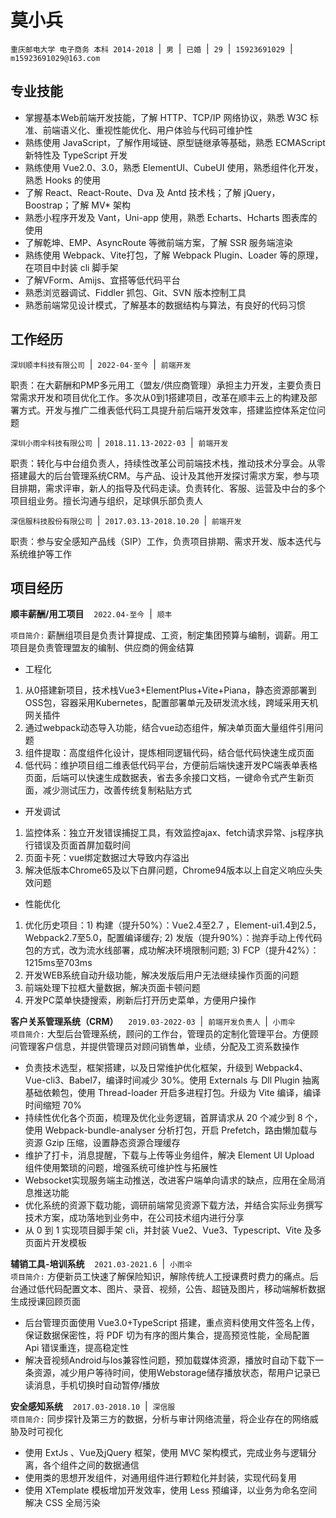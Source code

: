 # 莫小兵
`重庆邮电大学 电子商务 本科 2014-2018` &nbsp;|&nbsp; `男` &nbsp;|&nbsp; `已婚` &nbsp;|&nbsp; `29` &nbsp;|&nbsp; `15923691029` &nbsp;|&nbsp; `m15923691029@163.com`

## 专业技能
- 掌握基本Web前端开发技能，了解 HTTP、TCP/IP 网络协议，熟悉 W3C 标准、前端语义化、重视性能优化、用户体验与代码可维护性
- 熟练使用 JavaScript，了解作用域链、原型链继承等基础，熟悉 ECMAScript 新特性及 TypeScript 开发
- 熟练使用 Vue2.0、3.0，熟悉 ElementUI、CubeUI 使用，熟悉组件化开发，熟悉 Hooks 的使用
- 了解 React、React-Route、Dva 及 Antd 技术栈；了解 jQuery，Boostrap；了解 MV* 架构
- 熟悉小程序开发及 Vant，Uni-app 使用，熟悉 Echarts、Hcharts 图表库的使用
- 了解乾坤、EMP、AsyncRoute 等微前端方案，了解 SSR 服务端渲染
- 熟练使用 Webpack、Vite打包，了解 Webpack Plugin、Loader 等的原理，在项目中封装 cli 脚手架
- 了解VForm、Amijs、宜搭等低代码平台
- 熟悉浏览器调试、Fiddler 抓包、Git、SVN 版本控制工具
- 熟悉前端常见设计模式，了解基本的数据结构与算法，有良好的代码习惯
## 工作经历
`深圳顺丰科技有限公司` &nbsp;|&nbsp; `2022-04-至今` &nbsp;|&nbsp; `前端开发`

职责：在大薪酬和PMP多元用工（盟友/供应商管理）承担主力开发，主要负责日常需求开发和项目优化工作。多次从0到1搭建项目，改革在顺丰云上的构建及部署方式。开发与推广二维表低代码工具提升前后端开发效率，搭建监控体系定位问题

`深圳小雨伞科技有限公司` &nbsp;|&nbsp; `2018.11.13-2022-03` &nbsp;|&nbsp; `前端开发`

职责：转化与中台组负责人，持续性改革公司前端技术栈，推动技术分享会。从零搭建最大的后台管理系统CRM。与产品、设计及其他开发探讨需求方案，参与项目排期，需求评审，新人的指导及代码走读。负责转化、客服、运营及中台的多个项目组业务。擅长沟通与组织，足球俱乐部负责人

`深信服科技股份有限公司` &nbsp;|&nbsp; `2017.03.13-2018.10.20` &nbsp;|&nbsp; `前端开发`

职责：参与安全感知产品线（SIP）工作，负责项目排期、需求开发、版本迭代与系统维护等工作
## 项目经历
**顺丰薪酬/用工项目** &nbsp;&nbsp; `2022.04-至今` &nbsp;|&nbsp; `顺丰`

`项目简介:` 薪酬组项目是负责计算提成、工资，制定集团预算与编制，调薪。用工项目是负责管理盟友的编制、供应商的佣金结算  
- 工程化 
1. 从0搭建新项目，技术栈Vue3+ElementPlus+Vite+Piana，静态资源部署到OSS包，容器采用Kubernetes，配置部署单元及研发流水线，跨域采用天机网关插件
2. 通过webpack动态导入功能，结合vue动态组件，解决单页面大量组件引用问题
3. 组件提取：高度组件化设计，提炼相同逻辑代码，结合低代码快速生成页面
4. 低代码：维护项目组二维表低代码平台，方便前后端快速开发PC端表单表格页面，后端可以快速生成数据表，省去多余接口文档，一键命令式产生新页面，减少测试压力，改善传统复制粘贴方式  
- 开发调试
1. 监控体系：独立开发错误捕捉工具，有效监控ajax、fetch请求异常、js程序执行错误及页面首屏加载时间
2. 页面卡死：vue绑定数据过大导致内存溢出
3. 解决低版本Chrome65及以下白屏问题，Chrome94版本以上自定义响应头失效问题
- 性能优化  
1. 优化历史项目：1) 构建（提升50%）：Vue2.4至2.7 ，Element-ui1.4到2.5，Webpack2.7至5.0，配置编译缓存; 2) 发版（提升90%）：抛弃手动上传代码包的方式，改为流水线部署，成功解决环境限制问题; 3) FCP（提升42%）：1215ms至703ms  
2. 开发WEB系统自动升级功能，解决发版后用户无法继续操作页面的问题
3. 前端处理下拉框大量数据，解决页面卡顿问题
4. 开发PC菜单快捷搜索，刷新后打开历史菜单，方便用户操作

**客户关系管理系统（CRM）** &nbsp;&nbsp; `2019.03-2022-03` &nbsp;|&nbsp; `前端开发负责人` &nbsp;|&nbsp; `小雨伞`  
`项目简介:` 大型后台管理系统，顾问的工作台，管理员的定制化管理平台。方便顾问管理客户信息，并提供管理员对顾问销售单，业绩，分配及工资系数操作
- 负责技术选型，框架搭建，以及日常维护优化框架，升级到 Webpack4、Vue-cli3、Babel7，编译时间减少 30%。使用 Externals 与 Dll Plugin 抽离基础依赖包，使用 Thread-loader 开启多进程打包。升级为 Vite 编译，编译时间缩短 70%
- 持续性优化各个页面，梳理及优化业务逻辑，首屏请求从 20 个减少到 8 个，使用 Webpack-bundle-analyser 分析打包，开启 Prefetch，路由懒加载与资源 Gzip 压缩，设置静态资源合理缓存
- 维护了打卡，消息提醒，下载与上传等业务组件，解决 Element UI Upload 组件使用繁琐的问题，增强系统可维护性与拓展性
- Websocket实现服务端主动推送，改进客户端单向请求的缺点，应用在全局消息推送功能
- 优化系统的资源下载功能，调研前端常见资源下载方法，并结合实际业务撰写技术方案，成功落地到业务中，在公司技术组内进行分享
- 从 0 到 1 实现项目脚手架 cli，并封装 Vue2、Vue3、Typescript、Vite 及多页面片开发模板  

**辅销工具-培训系统** &nbsp;&nbsp; `2021.03-2021.6` &nbsp;|&nbsp; `小雨伞`  
`项目简介:` 方便新员工快速了解保险知识，解除传统人工授课费时费力的痛点。后台通过低代码配置文本、图片、录音、视频，公告、超链及图片，移动端解析数据生成授课回顾页面
- 后台管理页面使用 Vue3.0+TypeScript 搭建，重点资料使用文件签名上传，保证数据保密性，将 PDF 切为有序的图片集合，提高预览性能，全局配置 Api 错误重连，提高稳定性
- 解决音视频Android与Ios兼容性问题，预加载媒体资源，播放时自动下载下一条资源，减少用户等待时间，使用Webstorage储存播放状态，帮用户记录已读消息，手机切换时自动暂停/播放

**安全感知系统** &nbsp;&nbsp; `2017.03-2018.10` &nbsp;|&nbsp; `深信服`  
`项目简介:` 同步探针及第三方的数据，分析与审计网络流量，将企业存在的网络威胁及时可视化
- 使用 ExtJs 、Vue及jQuery 框架，使用 MVC 架构模式，完成业务与逻辑分离，各个组件之间的数据通信
- 使用类的思想开发组件，对通用组件进行颗粒化并封装，实现代码复用
- 使用 XTemplate 模板增加开发效率，使用 Less 预编译，以业务为命名空间解决 CSS 全局污染 